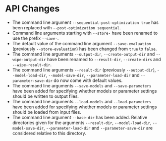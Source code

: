 # API Changes

- The command line argument `--sequential-post-optimization true` has been replaced with `--post-optimization sequential`.
- Command line arguments starting with `--store-` have been renamed to use the prefix `--save-`.
- The default value of the command line argument `--save-evaluation` (previously `--store-evaluation`) has been changed from `true` to `false`.
- The command line arguments `--output-dir`, `--create-output-dir` and `--wipe-output-dir` have been renamed to `--result-dir`, `--create-dirs` and `--wipe-result-dir`.
- The command line arguments `--result-dir` (previously `--output-dir`), `--model-load-dir`, `--model-save-dir`, `--parameter-load-dir` and `--parameter-save-dir` do now come with default values.
- The command line arguments `--save-models` and `--save-parameters` have been added for specifying whether models or parameter settings should be written to output files.
- The command line arguments `--load-models` and `--load-parameters` have been added for specifying whether models or parameter settings should be loaded from input files.
- The command line argument `--base-dir` has been added. Relative directories given for the arguments `--result-dir`, `--model-load-dir`, `--model-save-dir`, `--parameter-load-dir` and `--parameter-save-dir` are considered relative to this directory.
